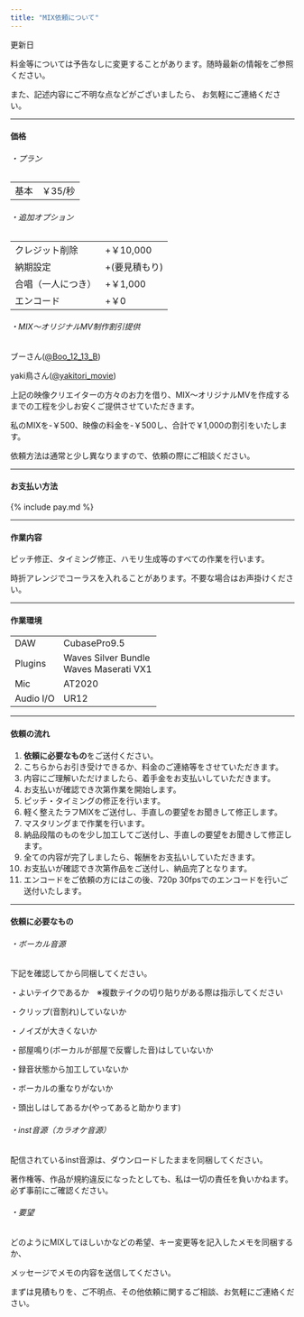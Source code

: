 ```yaml
---
title: "MIX依頼について"
---
```

<div id="request-date">更新日</div>


<div class="box"></div>

料金等については予告なしに変更することがあります。随時最新の情報をご参照ください。


また、記述内容にご不明な点などがございましたら、 お気軽にご連絡ください。


<div class="box"></div>

---

<div class="box"></div>


<h4 class="color-aqua">価格</h4>


<div class="box"></div>


###### ・プラン

<table>
    <tr>
      <td>基本</td>
      <td>￥35/秒</td>
    </tr>
</table>


<div class="box"></div>


###### ・追加オプション

<table>
    <tr>
      <td>クレジット削除</td>
      <td>+￥10,000</td>
    </tr>
    <tr>
      <td>納期設定</td>
      <td>+(要見積もり)</td>
    </tr>
    <tr>
      <td>合唱（一人につき）</td>
      <td>+￥1,000</td>
    </tr>
    <tr>
      <td>エンコード</td>
      <td>+￥0</td>
    </tr>
</table>



<div class="box"></div>


###### ・MIX～オリジナルMV制作割引提供

<p>
ブーさん(<a href="https://twitter.com/Boo_12_13_B" class="color-aqua" style="text-decoration:underline" target="_blank">@Boo_12_13_B</a>)
</p>


<p>
yaki鳥さん(<a href="https://twitter.com/yakitori_movie" class="color-aqua" style="text-decoration:underline" target="_blank">@yakitori_movie</a>)
</p>

上記の映像クリエイターの方々のお力を借り、MIX～オリジナルMVを作成するまでの工程を少しお安くご提供させていただきます。

私のMIXを-￥500、映像の料金を-￥500し、合計で￥1,000の割引をいたします。

依頼方法は通常と少し異なりますので、依頼の際にご相談ください。




<div class="box"></div>

---


<div class="box"></div>

<h4 class="color-aqua">お支払い方法</h4>

<div class="box"></div>

{% include pay.md %}

<div class="box"></div>

---

<div class="box"></div>

<h4 class="color-aqua">作業内容</h4>

<div class="box"></div>

ピッチ修正、タイミング修正、ハモリ生成等のすべての作業を行います。

時折アレンジでコーラスを入れることがあります。不要な場合はお声掛けください。

<div class="box"></div>

---


<div class="box"></div>

<h4 class="color-aqua">作業環境</h4>

<div class="box"></div>


<table>
    <tr>
      <td>DAW</td>
      <td>CubasePro9.5</td>
    </tr>
    <tr>
      <td>Plugins</td>
      <td>Waves Silver Bundle
      <br>Waves Maserati VX1</td>
    </tr>
    <tr>
      <td>Mic</td>
      <td>AT2020</td>
    </tr>
    <tr>
      <td>Audio I/O</td>
      <td>UR12</td>
    </tr>
</table>



 

 

 


<div class="box"></div>

---



<div class="box"></div>

<h4 class="color-aqua">依頼の流れ</h4>

<div class="box"></div>

1. <a class="color-yellow" style="font-weight:bold;">依頼に必要なもの</a>をご送付ください。
1. こちらからお引き受けできるか、料金のご連絡等をさせていただきます。
1. 内容にご理解いただけましたら、着手金をお支払いしていただきます。
1. お支払いが確認でき次第作業を開始します。
1. ピッチ・タイミングの修正を行います。
1. 軽く整えたラフMIXをご送付し、手直しの要望をお聞きして修正します。
1. マスタリングまで作業を行います。
1. 納品段階のものを少し加工してご送付し、手直しの要望をお聞きして修正します。
1. 全ての内容が完了しましたら、報酬をお支払いしていただきます。
1. お支払いが確認でき次第作品をご送付し、納品完了となります。
1. エンコードをご依頼の方にはこの後、720p 30fpsでのエンコードを行いご送付いたします。


<div class="box"></div>

---


<div class="box"></div>


<h4 class="color-aqua">依頼に必要なもの</h4>

<div class="box"></div>


###### ・ボーカル音源

下記を確認してから同梱してください。

・よいテイクであるか　※複数テイクの切り貼りがある際は指示してください

・クリップ(音割れ)していないか

・ノイズが大きくないか

・部屋鳴り(ボーカルが部屋で反響した音)はしていないか

・録音状態から加工していないか

・ボーカルの重なりがないか

・頭出しはしてあるか(やってあると助かります)




<div class="box"></div>


###### ・inst音源（カラオケ音源）

配信されているinst音源は、ダウンロードしたままを同梱してください。

著作権等、作品が規約違反になったとしても、私は一切の責任を負いかねます。必ず事前にご確認ください。



<div class="box"></div>


###### ・要望

どのようにMIXしてほしいかなどの希望、キー変更等を記入したメモを同梱するか、

メッセージでメモの内容を送信してください。


<div class="box"></div>


​まずは見積もりを、ご不明点、その他依頼に関するご相談、お気軽にご連絡ください。

